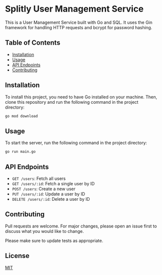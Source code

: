 # Splitly User Management Service

This is a User Management Service built with Go and SQL. It uses the Gin framework for handling HTTP requests and bcrypt for password hashing.

## Table of Contents

- [Installation](#installation)
- [Usage](#usage)
- [API Endpoints](#api-endpoints)
- [Contributing](#contributing)

## Installation

To install this project, you need to have Go installed on your machine. Then, clone this repository and run the following command in the project directory:

```bash
go mod download
```

## Usage

To start the server, run the following command in the project directory:

```bash
go run main.go
```

## API Endpoints

- `GET /users`: Fetch all users
- `GET /users/:id`: Fetch a single user by ID
- `POST /users`: Create a new user
- `PUT /users/:id`: Update a user by ID
- `DELETE /users/:id`: Delete a user by ID

## Contributing

Pull requests are welcome. For major changes, please open an issue first to discuss what you would like to change.

Please make sure to update tests as appropriate.

## License

[MIT](https://choosealicense.com/licenses/mit/)

